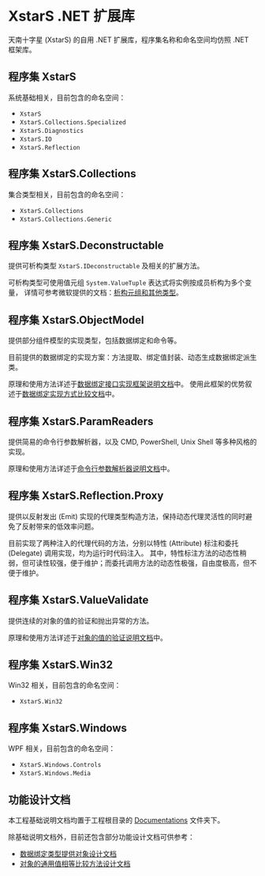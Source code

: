 ﻿# XstarS .NET 扩展库

天南十字星 (XstarS) 的自用 .NET 扩展库，程序集名称和命名空间均仿照 .NET 框架库。

## 程序集 XstarS

系统基础相关，目前包含的命名空间：

* `XstarS`
* `XstarS.Collections.Specialized`
* `XstarS.Diagnostics`
* `XstarS.IO`
* `XstarS.Reflection`

## 程序集 XstarS.Collections

集合类型相关，目前包含的命名空间：

* `XstarS.Collections`
* `XstarS.Collections.Generic`

## 程序集 XstarS.Deconstructable

提供可析构类型 `XstarS.IDeconstructable` 及相关的扩展方法。

可析构类型可使用值元组 `System.ValueTuple` 表达式将实例按成员析构为多个变量，
详情可参考微软提供的文档：[析构元组和其他类型](https://docs.microsoft.com/zh-cn/dotnet/csharp/deconstruct)。

## 程序集 XstarS.ObjectModel

提供部分组件模型的实现类型，包括数据绑定和命令等。

目前提供的数据绑定的实现方案：方法提取、绑定值封装、动态生成数据绑定派生类。

原理和使用方法详述于[数据绑定接口实现框架说明文档](Documentations/BindableValue.md)中。
使用此框架的优势叙述于[数据绑定实现方式比较文档](Documentations/BindableValueCompare.md)中。

## 程序集 XstarS.ParamReaders

提供简易的命令行参数解析器，以及 CMD, PowerShell, Unix Shell 等多种风格的实现。

原理和使用方法详述于[命令行参数解析器说明文档](Documentations/ParamReaders.md)中。

## 程序集 XstarS.Reflection.Proxy

提供以反射发出 (Emit) 实现的代理类型构造方法，保持动态代理灵活性的同时避免了反射带来的低效率问题。

目前实现了两种注入的代理代码的方法，分别以特性 (Attribute) 标注和委托 (Delegate) 调用实现，均为运行时代码注入。
其中，特性标注方法的动态性稍弱，但可读性较强，便于维护；而委托调用方法的动态性极强，自由度极高，但不便于维护。

## 程序集 XstarS.ValueValidate

提供连续的对象的值的验证和抛出异常的方法。

原理和使用方法详述于[对象的值的验证说明文档](Documentations/ValueValidate.md)中。

## 程序集 XstarS.Win32

Win32 相关，目前包含的命名空间：

* `XstarS.Win32`

## 程序集 XstarS.Windows

WPF 相关，目前包含的命名空间：

* `XstarS.Windows.Controls`
* `XstarS.Windows.Media`

## 功能设计文档

本工程基础说明文档均置于工程根目录的 [Documentations](Documentations) 文件夹下。

除基础说明文档外，目前还包含部分功能设计文档可供参考：

* [数据绑定类型提供对象设计文档](Documentations/BindableFactory.md)
* [对象的通用值相等比较方法设计文档](Documentations/ValueEquals.md)

